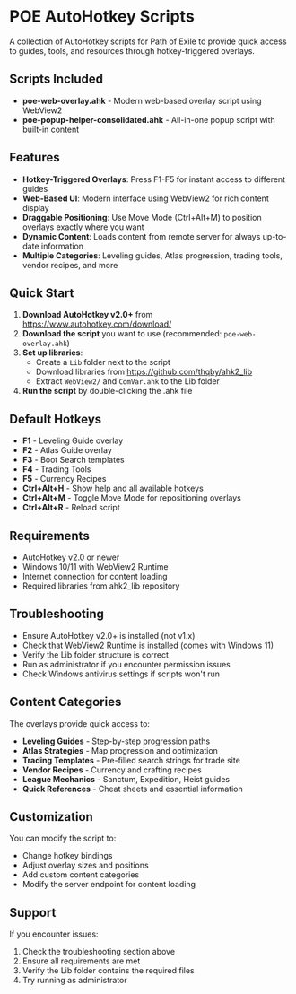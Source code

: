 # POE AutoHotkey Scripts

A collection of AutoHotkey scripts for Path of Exile to provide quick access to guides, tools, and resources through hotkey-triggered overlays.

## Scripts Included

- **poe-web-overlay.ahk** - Modern web-based overlay script using WebView2
- **poe-popup-helper-consolidated.ahk** - All-in-one popup script with built-in content

## Features

- **Hotkey-Triggered Overlays**: Press F1-F5 for instant access to different guides
- **Web-Based UI**: Modern interface using WebView2 for rich content display
- **Draggable Positioning**: Use Move Mode (Ctrl+Alt+M) to position overlays exactly where you want
- **Dynamic Content**: Loads content from remote server for always up-to-date information
- **Multiple Categories**: Leveling guides, Atlas progression, trading tools, vendor recipes, and more

## Quick Start

1. **Download AutoHotkey v2.0+** from https://www.autohotkey.com/download/
2. **Download the script** you want to use (recommended: `poe-web-overlay.ahk`)
3. **Set up libraries**:
   - Create a `Lib` folder next to the script
   - Download libraries from https://github.com/thqby/ahk2_lib
   - Extract `WebView2/` and `ComVar.ahk` to the Lib folder
4. **Run the script** by double-clicking the .ahk file

## Default Hotkeys

- **F1** - Leveling Guide overlay
- **F2** - Atlas Guide overlay  
- **F3** - Boot Search templates
- **F4** - Trading Tools
- **F5** - Currency Recipes
- **Ctrl+Alt+H** - Show help and all available hotkeys
- **Ctrl+Alt+M** - Toggle Move Mode for repositioning overlays
- **Ctrl+Alt+R** - Reload script

## Requirements

- AutoHotkey v2.0 or newer
- Windows 10/11 with WebView2 Runtime
- Internet connection for content loading
- Required libraries from ahk2_lib repository

## Troubleshooting

- Ensure AutoHotkey v2.0+ is installed (not v1.x)
- Check that WebView2 Runtime is installed (comes with Windows 11)
- Verify the Lib folder structure is correct
- Run as administrator if you encounter permission issues
- Check Windows antivirus settings if scripts won't run

## Content Categories

The overlays provide quick access to:

- **Leveling Guides** - Step-by-step progression paths
- **Atlas Strategies** - Map progression and optimization
- **Trading Templates** - Pre-filled search strings for trade site
- **Vendor Recipes** - Currency and crafting recipes
- **League Mechanics** - Sanctum, Expedition, Heist guides
- **Quick References** - Cheat sheets and essential information

## Customization

You can modify the script to:
- Change hotkey bindings
- Adjust overlay sizes and positions
- Add custom content categories
- Modify the server endpoint for content loading

## Support

If you encounter issues:
1. Check the troubleshooting section above
2. Ensure all requirements are met
3. Verify the Lib folder contains the required files
4. Try running as administrator